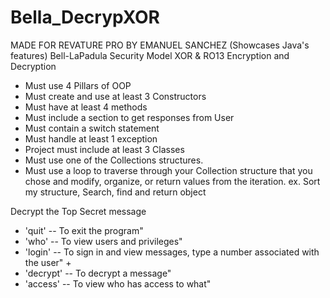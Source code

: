 # Bella_DecrypXOR
MADE FOR REVATURE PRO BY EMANUEL SANCHEZ
(Showcases Java's features) 
Bell-LaPadula Security Model
XOR & RO13 Encryption and Decryption


* Must use 4 Pillars of OOP
* Must create and use at least 3 Constructors
* Must have at least 4 methods
* Must include a section to get responses from User
* Must contain a switch statement
* Must handle at least 1 exception
* Project must include at least 3 Classes
* Must use one of the Collections structures.
* Must use a loop to traverse through your Collection structure that you chose and modify, organize, or return values from the iteration. 
ex. Sort my structure, Search, find and return object


Decrypt the Top Secret message
* 'quit' -- To exit the program"
* 'who' -- To view users and privileges"
* 'login' -- To sign in and view messages, type a number associated with the user" +
* 'decrypt' -- To decrypt a message"
* 'access' -- To view who has access to what"


